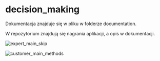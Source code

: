# decision_making

Dokumentacja znajduje się w pliku w folderze documentation.

W repozytorium znajdują się nagrania aplikacji, a opis w dokumentacji. 

![expert_main_skip](https://user-images.githubusercontent.com/92669642/215167072-4bcdc7bd-ddd4-4ba9-a804-e2d891458434.jpg)


![customer_main_methods](https://user-images.githubusercontent.com/92669642/215167108-5a0651ad-256c-491c-be3a-535e0ef90956.jpg)
